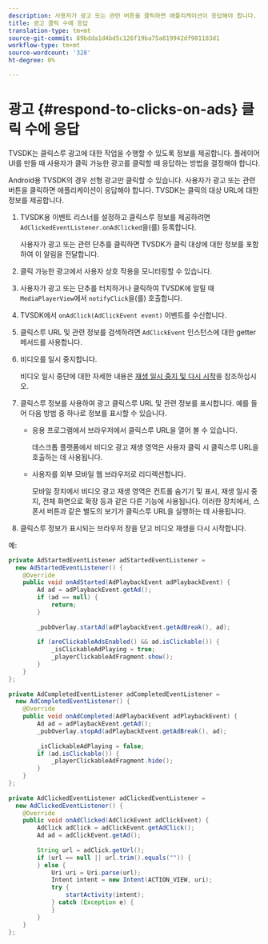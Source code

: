 ```yaml
---
description: 사용자가 광고 또는 관련 버튼을 클릭하면 애플리케이션이 응답해야 합니다. TVSDK는 클릭의 대상 URL에 대한 정보를 제공합니다.
title: 광고 클릭 수에 응답
translation-type: tm+mt
source-git-commit: 89bdda1d4bd5c126f19ba75a819942df901183d1
workflow-type: tm+mt
source-wordcount: '328'
ht-degree: 0%

---
```



# 광고 {#respond-to-clicks-on-ads} 클릭 수에 응답

TVSDK는 클릭스루 광고에 대한 작업을 수행할 수 있도록 정보를 제공합니다. 플레이어 UI를 만들 때 사용자가 클릭 가능한 광고를 클릭할 때 응답하는 방법을 결정해야 합니다.

Android용 TVSDK의 경우 선형 광고만 클릭할 수 있습니다.
사용자가 광고 또는 관련 버튼을 클릭하면 애플리케이션이 응답해야 합니다. TVSDK는 클릭의 대상 URL에 대한 정보를 제공합니다.

1. TVSDK용 이벤트 리스너를 설정하고 클릭스루 정보를 제공하려면 `AdClickedEventListener.onAdClicked`을(를) 등록합니다.

   사용자가 광고 또는 관련 단추를 클릭하면 TVSDK가 클릭 대상에 대한 정보를 포함하여 이 알림을 전달합니다.
1. 클릭 가능한 광고에서 사용자 상호 작용을 모니터링할 수 있습니다.
1. 사용자가 광고 또는 단추를 터치하거나 클릭하여 TVSDK에 알릴 때 `MediaPlayerView`에서 `notifyClick`을(를) 호출합니다.
1. TVSDK에서 `onAdClick(AdClickEvent event)` 이벤트를 수신합니다.
1. 클릭스루 URL 및 관련 정보를 검색하려면 `AdClickEvent` 인스턴스에 대한 getter 메서드를 사용합니다.
1. 비디오를 일시 중지합니다.

   비디오 일시 중단에 대한 자세한 내용은 [재생 일시 중지 및 다시 시작](../../ad-insertion/clickable-ads/android-3x-pausing-resuming-playback.md)을 참조하십시오.
1. 클릭스루 정보를 사용하여 광고 클릭스루 URL 및 관련 정보를 표시합니다. 예를 들어 다음 방법 중 하나로 정보를 표시할 수 있습니다.

   * 응용 프로그램에서 브라우저에서 클릭스루 URL을 열어 볼 수 있습니다.

      데스크톱 플랫폼에서 비디오 광고 재생 영역은 사용자 클릭 시 클릭스루 URL을 호출하는 데 사용됩니다.
   * 사용자를 외부 모바일 웹 브라우저로 리디렉션합니다.

      모바일 장치에서 비디오 광고 재생 영역은 컨트롤 숨기기 및 표시, 재생 일시 중지, 전체 화면으로 확장 등과 같은 다른 기능에 사용됩니다. 이러한 장치에서, 스폰서 버튼과 같은 별도의 보기가 클릭스루 URL을 실행하는 데 사용됩니다.

1. 클릭스루 정보가 표시되는 브라우저 창을 닫고 비디오 재생을 다시 시작합니다.

<!--<a id="example_2D93228E510D438C8AB5559897817A47"></a>-->

예:

```java
private AdStartedEventListener adStartedEventListener =  
  new AdStartedEventListener() { 
    @Override 
    public void onAdStarted(AdPlaybackEvent adPlaybackEvent) { 
        Ad ad = adPlaybackEvent.getAd(); 
        if (ad == null) { 
            return; 
        } 
 
        _pubOverlay.startAd(adPlaybackEvent.getAdBreak(), ad); 
 
        if (areClickableAdsEnabled() && ad.isClickable()) { 
            _isClickableAdPlaying = true; 
            _playerClickableAdFragment.show(); 
        } 
    } 
}; 
 
private AdCompletedEventListener adCompletedEventListener =  
  new AdCompletedEventListener() { 
    @Override 
    public void onAdCompleted(AdPlaybackEvent adPlaybackEvent) { 
        Ad ad = adPlaybackEvent.getAd(); 
        _pubOverlay.stopAd(adPlaybackEvent.getAdBreak(), ad); 
 
        _isClickableAdPlaying = false; 
        if (ad.isClickable()) { 
            _playerClickableAdFragment.hide(); 
        } 
    } 
}; 
 
private AdClickedEventListener adClickedEventListener =  
  new AdClickedEventListener() { 
    @Override 
    public void onAdClicked(AdClickEvent adClickEvent) { 
        AdClick adClick = adClickEvent.getAdClick(); 
        Ad ad = adClickEvent.getAd(); 
 
        String url = adClick.getUrl(); 
        if (url == null || url.trim().equals("")) { 
        } else { 
            Uri uri = Uri.parse(url); 
            Intent intent = new Intent(ACTION_VIEW, uri); 
            try { 
                startActivity(intent); 
            } catch (Exception e) { 
            } 
        } 
    } 
}; 
```
